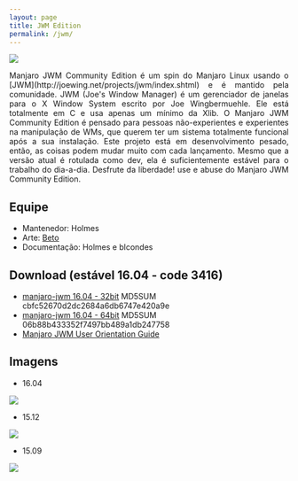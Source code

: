 ```yaml
---
layout: page
title: JWM Edition
permalink: /jwm/
---
```


<img src="http://www.auplod.com/u/daupol7e5c5.png">

<p style="text-align: justify;">Manjaro JWM Community Edition é um spin do Manjaro Linux usando o [JWM](http://joewing.net/projects/jwm/index.shtml) e é mantido pela comunidade. JWM (Joe's Window Manager) é um gerenciador de janelas para o X Window System escrito por Joe Wingbermuehle. 
Ele está totalmente em C e usa apenas um mínimo da Xlib. O Manjaro JWM Community Edition é pensado para pessoas não-experientes e experientes na manipulação de WMs, que querem ter um sistema totalmente funcional após a sua instalação. Este projeto está em desenvolvimento pesado, então, as coisas podem mudar muito com cada lançamento. Mesmo que a versão atual é rotulada como dev, ela é suficientemente estável para o trabalho do dia-a-dia. Desfrute da liberdade! use e abuse do Manjaro JWM Community Edition.</p>

## Equipe

 - Mantenedor: Holmes
 - Arte: [Beto](https://github.com/fallenskillz)
 - Documentação: Holmes e blcondes

## Download (estável 16.04 - code 3416)

 - [manjaro-jwm 16.04 - 32bit](https://sourceforge.net/projects/holmeslinux/files/Manjaro%20JWM%2016.04/Code%203416/manjaro-jwm-community-16.04-i686-3416.iso/download) MD5SUM cbfc52670d2dc2684a6db6747e420a9e
 - [manjaro-jwm 16.04 - 64bit](https://sourceforge.net/projects/holmeslinux/files/Manjaro%20JWM%2016.04/Code%203416/manjaro-jwm-community-16.04-x86_64-3416.iso/download) MD5SUM 06b88b433352f7497bb489a1db247758
 - [Manjaro JWM User Orientation Guide](https://sourceforge.net/projects/holmeslinux/files/Documentation/User_Orientation_Guide-16.04.pdf/download)

## Imagens  

 - 16.04

<img src="http://i.imgur.com/1Xosxvr.png">

 - 15.12

<img src="http://i.imgur.com/aPmwW1p.png">

 - 15.09

<img src="http://i.imgur.com/CDwu3iE.png">